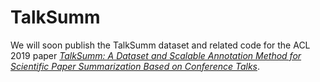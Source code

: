 # TalkSumm

We will soon publish the TalkSumm dataset and related code for the ACL 2019 paper *[TalkSumm: A Dataset and Scalable Annotation Method for Scientific Paper Summarization Based on Conference Talks](https://arxiv.org/abs/1906.01351)*.
